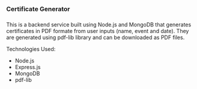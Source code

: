 <h3><b>Certificate Generator</b><h3></h3>

This is a backend service built using Node.js and MongoDB that generates certificates in PDF formate from user inputs (name, event and date). They are generated using pdf-lib library and can be downloaded as PDF files.

Technologies Used:
- Node.js
- Express.js
- MongoDB
- pdf-lib 
